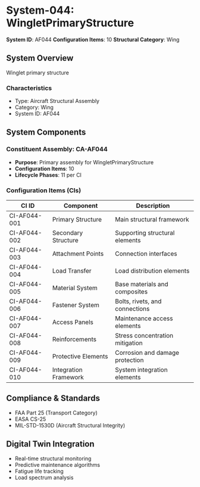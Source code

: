 # System-044: WingletPrimaryStructure

**System ID**: AF044
**Configuration Items**: 10
**Structural Category**: Wing

## System Overview

Winglet primary structure

### Characteristics
- Type: Aircraft Structural Assembly
- Category: Wing
- System ID: AF044

## System Components

### Constituent Assembly: CA-AF044
- **Purpose**: Primary assembly for WingletPrimaryStructure
- **Configuration Items**: 10
- **Lifecycle Phases**: 11 per CI

### Configuration Items (CIs)

| CI ID | Component | Description |
|-------|-----------|-------------|
| CI-AF044-001 | Primary Structure | Main structural framework |
| CI-AF044-002 | Secondary Structure | Supporting structural elements |
| CI-AF044-003 | Attachment Points | Connection interfaces |
| CI-AF044-004 | Load Transfer | Load distribution elements |
| CI-AF044-005 | Material System | Base materials and composites |
| CI-AF044-006 | Fastener System | Bolts, rivets, and connections |
| CI-AF044-007 | Access Panels | Maintenance access elements |
| CI-AF044-008 | Reinforcements | Stress concentration mitigation |
| CI-AF044-009 | Protective Elements | Corrosion and damage protection |
| CI-AF044-010 | Integration Framework | System integration elements |

## Compliance & Standards
- FAA Part 25 (Transport Category)
- EASA CS-25
- MIL-STD-1530D (Aircraft Structural Integrity)

## Digital Twin Integration
- Real-time structural monitoring
- Predictive maintenance algorithms
- Fatigue life tracking
- Load spectrum analysis
